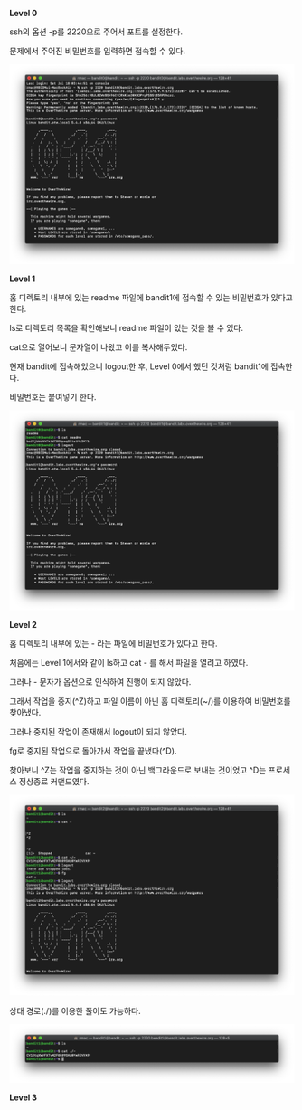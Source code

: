 **Level 0**

ssh의 옵션 -p를 2220으로 주어서 포트를 설정한다.

문제에서 주어진 비밀번호를 입력하면 접속할 수 있다.

![lv0_0](image/lv0_0.png)



**Level 1**

홈 디렉토리 내부에 있는 readme 파일에 bandit1에 접속할 수 있는 비밀번호가 있다고 한다.

ls로 디렉토리 목록을 확인해보니 readme 파일이 있는 것을 볼 수 있다.

cat으로 열어보니 문자열이 나왔고 이를 복사해두었다.

현재 bandit에 접속해있으니 logout한 후, Level 0에서 했던 것처럼 bandit1에 접속한다.

비밀번호는 붙여넣기 한다.

![lv1_0](image/lv1_0.png)



**Level 2**

홈 디렉토리 내부에 있는 - 라는 파일에 비밀번호가 있다고 한다.

처음에는 Level 1에서와 같이 ls하고 cat - 를 해서 파일을 열려고 하였다.

그러나 - 문자가 옵션으로 인식하여 진행이 되지 않았다.

그래서 작업을 중지(^Z)하고 파일 이름이 아닌 홈 디렉토리(~/)를 이용하여 비밀번호를 찾아냈다.

그러나 중지된 작업이 존재해서 logout이 되지 않았다.

fg로 중지된 작업으로 돌아가서 작업을 끝냈다(^D).

찾아보니 ^Z는 작업을 중지하는 것이 아닌 백그라운드로 보내는 것이었고 ^D는 프로세스 정상종료 커맨드였다.

![lv2_0](image/lv2_0.png)

상대 경로(./)를 이용한 풀이도 가능하다.

![lv2_1](image/lv2_1.png)



**Level 3**

